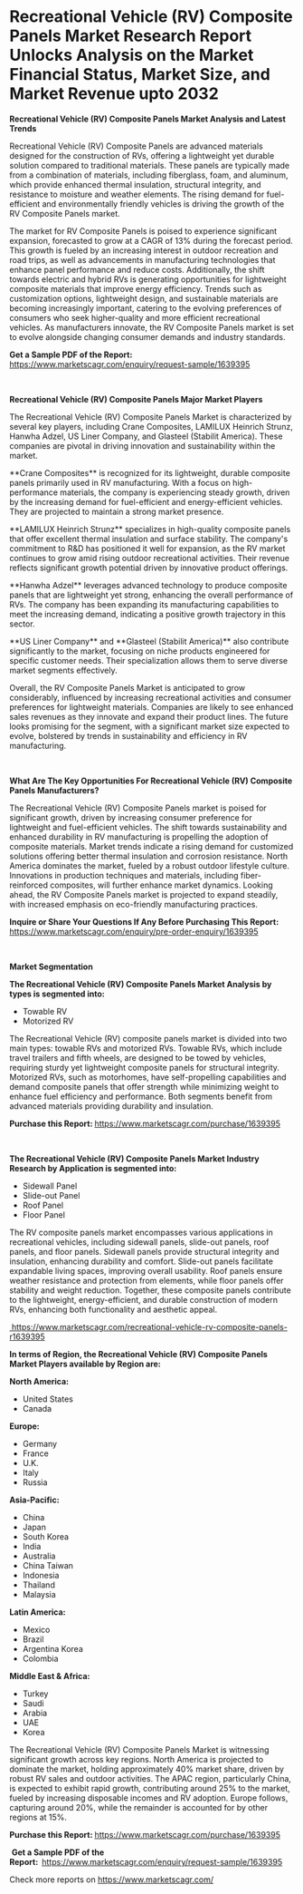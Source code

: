 <p><h1>Recreational Vehicle (RV) Composite Panels Market Research Report Unlocks Analysis on the Market Financial Status, Market Size, and Market Revenue upto 2032</h1></p><p><strong>Recreational Vehicle (RV) Composite Panels Market Analysis and Latest Trends</strong></p>
<p><p>Recreational Vehicle (RV) Composite Panels are advanced materials designed for the construction of RVs, offering a lightweight yet durable solution compared to traditional materials. These panels are typically made from a combination of materials, including fiberglass, foam, and aluminum, which provide enhanced thermal insulation, structural integrity, and resistance to moisture and weather elements. The rising demand for fuel-efficient and environmentally friendly vehicles is driving the growth of the RV Composite Panels market.</p><p>The market for RV Composite Panels is poised to experience significant expansion, forecasted to grow at a CAGR of 13% during the forecast period. This growth is fueled by an increasing interest in outdoor recreation and road trips, as well as advancements in manufacturing technologies that enhance panel performance and reduce costs. Additionally, the shift towards electric and hybrid RVs is generating opportunities for lightweight composite materials that improve energy efficiency. Trends such as customization options, lightweight design, and sustainable materials are becoming increasingly important, catering to the evolving preferences of consumers who seek higher-quality and more efficient recreational vehicles. As manufacturers innovate, the RV Composite Panels market is set to evolve alongside changing consumer demands and industry standards.</p></p>
<p><strong>Get a Sample PDF of the Report:&nbsp;</strong> <a href="https://www.marketscagr.com/enquiry/request-sample/1639395?utm_campaign=2526&utm_medium=2&utm_source=Github&utm_content=ia&utm_term=02042025&utm_id=recreational-vehicle-rv-composite-panels">https://www.marketscagr.com/enquiry/request-sample/1639395</a></p>
<p>&nbsp;</p>
<p><strong>Recreational Vehicle (RV) Composite Panels Major Market Players</strong></p>
<p><p>The Recreational Vehicle (RV) Composite Panels Market is characterized by several key players, including Crane Composites, LAMILUX Heinrich Strunz, Hanwha Adzel, US Liner Company, and Glasteel (Stabilit America). These companies are pivotal in driving innovation and sustainability within the market.</p><p>**Crane Composites** is recognized for its lightweight, durable composite panels primarily used in RV manufacturing. With a focus on high-performance materials, the company is experiencing steady growth, driven by the increasing demand for fuel-efficient and energy-efficient vehicles. They are projected to maintain a strong market presence.</p><p>**LAMILUX Heinrich Strunz** specializes in high-quality composite panels that offer excellent thermal insulation and surface stability. The company's commitment to R&D has positioned it well for expansion, as the RV market continues to grow amid rising outdoor recreational activities. Their revenue reflects significant growth potential driven by innovative product offerings.</p><p>**Hanwha Adzel** leverages advanced technology to produce composite panels that are lightweight yet strong, enhancing the overall performance of RVs. The company has been expanding its manufacturing capabilities to meet the increasing demand, indicating a positive growth trajectory in this sector.</p><p>**US Liner Company** and **Glasteel (Stabilit America)** also contribute significantly to the market, focusing on niche products engineered for specific customer needs. Their specialization allows them to serve diverse market segments effectively.</p><p>Overall, the RV Composite Panels Market is anticipated to grow considerably, influenced by increasing recreational activities and consumer preferences for lightweight materials. Companies are likely to see enhanced sales revenues as they innovate and expand their product lines. The future looks promising for the segment, with a significant market size expected to evolve, bolstered by trends in sustainability and efficiency in RV manufacturing.</p></p>
<p>&nbsp;</p>
<p><strong>What Are The Key Opportunities For Recreational Vehicle (RV) Composite Panels Manufacturers?</strong></p>
<p><p>The Recreational Vehicle (RV) Composite Panels market is poised for significant growth, driven by increasing consumer preference for lightweight and fuel-efficient vehicles. The shift towards sustainability and enhanced durability in RV manufacturing is propelling the adoption of composite materials. Market trends indicate a rising demand for customized solutions offering better thermal insulation and corrosion resistance. North America dominates the market, fueled by a robust outdoor lifestyle culture. Innovations in production techniques and materials, including fiber-reinforced composites, will further enhance market dynamics. Looking ahead, the RV Composite Panels market is projected to expand steadily, with increased emphasis on eco-friendly manufacturing practices.</p></p>
<p><strong>Inquire or Share Your Questions If Any Before Purchasing This Report:</strong> <a href="https://www.marketscagr.com/enquiry/pre-order-enquiry/1639395?utm_campaign=2526&utm_medium=2&utm_source=Github&utm_content=ia&utm_term=02042025&utm_id=recreational-vehicle-rv-composite-panels">https://www.marketscagr.com/enquiry/pre-order-enquiry/1639395</a></p>
<p>&nbsp;</p>
<p><strong>Market Segmentation</strong></p>
<p><strong>The Recreational Vehicle (RV) Composite Panels Market Analysis by types is segmented into:</strong></p>
<p><ul><li>Towable RV</li><li>Motorized RV</li></ul></p>
<p><p>The Recreational Vehicle (RV) composite panels market is divided into two main types: towable RVs and motorized RVs. Towable RVs, which include travel trailers and fifth wheels, are designed to be towed by vehicles, requiring sturdy yet lightweight composite panels for structural integrity. Motorized RVs, such as motorhomes, have self-propelling capabilities and demand composite panels that offer strength while minimizing weight to enhance fuel efficiency and performance. Both segments benefit from advanced materials providing durability and insulation.</p></p>
<p><strong>Purchase this Report:&nbsp;</strong><a href="https://www.marketscagr.com/purchase/1639395?utm_campaign=2526&utm_medium=2&utm_source=Github&utm_content=ia&utm_term=02042025&utm_id=recreational-vehicle-rv-composite-panels">https://www.marketscagr.com/purchase/1639395</a></p>
<p>&nbsp;</p>
<p><strong>The Recreational Vehicle (RV) Composite Panels Market Industry Research by Application is segmented into:</strong></p>
<p><ul><li>Sidewall Panel</li><li>Slide-out Panel</li><li>Roof Panel</li><li>Floor Panel</li></ul></p>
<p><p>The RV composite panels market encompasses various applications in recreational vehicles, including sidewall panels, slide-out panels, roof panels, and floor panels. Sidewall panels provide structural integrity and insulation, enhancing durability and comfort. Slide-out panels facilitate expandable living spaces, improving overall usability. Roof panels ensure weather resistance and protection from elements, while floor panels offer stability and weight reduction. Together, these composite panels contribute to the lightweight, energy-efficient, and durable construction of modern RVs, enhancing both functionality and aesthetic appeal.</p></p>
<p><a href="https://www.marketscagr.com/recreational-vehicle-rv-composite-panels-r1639395?utm_campaign=2526&utm_medium=2&utm_source=Github&utm_content=ia&utm_term=02042025&utm_id=recreational-vehicle-rv-composite-panels">&nbsp;https://www.marketscagr.com/recreational-vehicle-rv-composite-panels-r1639395</a></p>
<p><strong>In terms of Region, the Recreational Vehicle (RV) Composite Panels Market Players available by Region are:</strong></p>
<p>
    <p> <strong> North America: </strong>
        <ul>
            <li>United States</li>
            <li>Canada</li>
        </ul>
        </p> 
    <p> <strong> Europe: </strong>
        <ul>
            <li>Germany</li>
            <li>France</li>
            <li>U.K.</li>
            <li>Italy</li>
            <li>Russia</li>
        </ul>
        </p> 
    <p> <strong> Asia-Pacific: </strong>
        <ul>
            <li>China</li>
            <li>Japan</li>
            <li>South Korea</li>
            <li>India</li>
            <li>Australia</li>
            <li>China Taiwan</li>
            <li>Indonesia</li>
            <li>Thailand</li>
            <li>Malaysia</li>
        </ul>
        </p> 
    <p> <strong> Latin America: </strong>
        <ul>
            <li>Mexico</li>
            <li>Brazil</li>
            <li>Argentina Korea</li>
            <li>Colombia</li>
        </ul>
        </p> 
    <p> <strong> Middle East & Africa: </strong>
        <ul>
            <li>Turkey</li>
            <li>Saudi</li>
            <li>Arabia</li>
            <li>UAE</li>
            <li>Korea</li>
        </ul>
    </p>
    </p>
<p><p>The Recreational Vehicle (RV) Composite Panels Market is witnessing significant growth across key regions. North America is projected to dominate the market, holding approximately 40% market share, driven by robust RV sales and outdoor activities. The APAC region, particularly China, is expected to exhibit rapid growth, contributing around 25% to the market, fueled by increasing disposable incomes and RV adoption. Europe follows, capturing around 20%, while the remainder is accounted for by other regions at 15%.</p></p>
<p><strong>Purchase this Report: </strong><a href="https://www.marketscagr.com/purchase/1639395?utm_campaign=2526&utm_medium=2&utm_source=Github&utm_content=ia&utm_term=02042025&utm_id=recreational-vehicle-rv-composite-panels">https://www.marketscagr.com/purchase/1639395</a></p>
<p>&nbsp;<strong>Get a Sample PDF of the Report:&nbsp;&nbsp;</strong><a href="https://www.marketscagr.com/enquiry/request-sample/1639395?utm_campaign=2526&utm_medium=2&utm_source=Github&utm_content=ia&utm_term=02042025&utm_id=recreational-vehicle-rv-composite-panels">https://www.marketscagr.com/enquiry/request-sample/1639395</a></p>
<p><strong></strong></p>
<p>Check more reports on <a href="https://www.marketscagr.com/?utm_campaign=2526&utm_medium=2&utm_source=Github&utm_content=ia&utm_term=02042025&utm_id=recreational-vehicle-rv-composite-panels">https://www.marketscagr.com/</a></p>